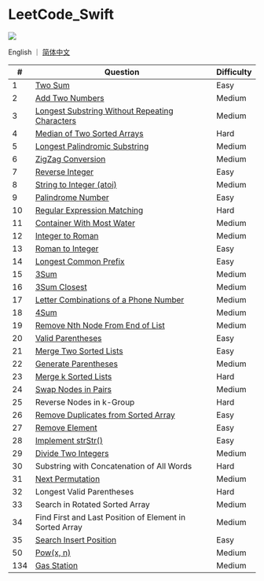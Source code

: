 # LeetCode_Swift

![](https://img.shields.io/badge/language-swift-green.svg)

English ｜ [简体中文](README-zh_CN.md)

| #    | Question                                                     | Difficulty |
| ---- | ------------------------------------------------------------ | ---------- |
| 1    | [Two Sum](/Easy/0001.two-sum)                                | Easy       |
| 2    | [Add Two Numbers](Medium/0002.-add-two-numbers)              | Medium     |
| 3    | [Longest Substring Without Repeating Characters](Medium/0003.longest-substring-without-repeating-characters) | Medium     |
| 4    | [Median of Two Sorted Arrays](Hard/0004.median-of-two-sorted-arrays) | Hard       |
| 5    | [Longest Palindromic Substring](Medium/0005.longest-palindromic-substring) | Medium     |
| 6    | [ZigZag Conversion](Medium/0006.zigzag-conversion)           | Medium     |
| 7    | [Reverse Integer](Easy/0007.reverse-integer)                 | Easy       |
| 8    | [String to Integer (atoi)](Medium/0008.string-to-integer)    | Medium     |
| 9    | [Palindrome Number](Easy/0009.palindrome-number)             | Easy       |
| 10   | [Regular Expression Matching](Hard/0010.regular-expression-matching) | Hard       |
| 11   | [Container With Most Water](Medium/0011.container-with-most-water) | Medium     |
| 12   | [Integer to Roman](Medium/0012.integer-to-roman)             | Medium     |
| 13   | [Roman to Integer](Easy/0013.roman-to-integer)               | Easy       |
| 14   | [Longest Common Prefix](Easy/0014.longest-common-prefix)     | Easy       |
| 15   | [3Sum](Medium/0015.3sum)                                     | Medium     |
| 16   | [3Sum Closest](Medium/0016.3sum-closest)                     | Medium     |
| 17   | [Letter Combinations of a Phone Number](Medium/0017.letter-combinations-of-a-phone-number) | Medium     |
| 18   | [4Sum](Medium/0018.4sum)                                     | Medium     |
| 19   | [Remove Nth Node From End of List](Medium/0019.remove-nth-node-from-end-of-list) | Medium     |
| 20   | [Valid Parentheses](Easy/0020.valid-parentheses)             | Easy       |
| 21   | [Merge Two Sorted Lists](Easy/0021.merge-two-sorted-lists)   | Easy       |
| 22   | [Generate Parentheses](Medium/0022.generate-parentheses)     | Medium     |
| 23   | [Merge k Sorted Lists](Hard/0023.merge-k-sorted-lists)       | Hard       |
| 24   | [Swap Nodes in Pairs](Medium/0024.swap-nodes-in-pairs)       | Medium     |
| 25   | Reverse Nodes in k-Group                                     | Hard       |
| 26   | [Remove Duplicates from Sorted Array](Easy/0026.remove-duplicates-from-sorted-array) | Easy       |
| 27   | [Remove Element](Easy/0027.remove-element)                   | Easy       |
| 28   | [Implement strStr()](Easy/0028.implement-str-str)            | Easy       |
| 29   | [Divide Two Integers](Medium/0029.divide-two-integers)       | Medium     |
| 30   | Substring with Concatenation of All Words                    | Hard       |
| 31   | [Next Permutation](Medium/0031.next-permutation)             | Medium     |
| 32   | Longest Valid Parentheses                                    | Hard       |
| 33   | Search in Rotated Sorted Array                               | Medium     |
| 34   | Find First and Last Position of Element in Sorted Array      | Medium     |
| 35   | [Search Insert Position](Easy/0035.search-insert-position)   | Easy       |
| 50   | [Pow(x, n)](Medium/0050.pow(x,n))                              | Medium     |
| 134  | [Gas Station](Medium/0134.gas-station)                       | Medium     |
